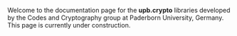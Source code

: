 Welcome to the documentation page for the **upb.crypto** libraries developed by the Codes and Cryptography group at Paderborn University, Germany. This page is currently under construction.
